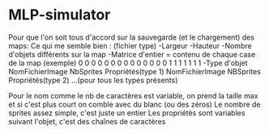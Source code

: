 # MLP-simulator

Pour que l'on soit tous d'accord sur la sauvegarde (et le chargement) des maps:
Ce qui me semble bien : (fichier type)
-Largeur
-Hauteur
-Nombre d'objets différents sur la map
-Matrice d'entier = contenu de chaque case de la map (exemple)
0 0 0 0 0 0 0
0 0 0 0 0 0 0
1 1 1 1 1 1 1 
-Type d'objet
NomFichierImage NbSprites Propriétés(type 1)
NomFichierImage NBSprites Propriétés(type 2)
...(pour tous les types présents)

Pour le nom comme le nb de caractères est variable, on prend la taille max et si c'est plus court on comble avec du blanc (ou des zéros)
Le nombre de sprites assez simple, c'est juste un entier
Les propriétès sont variables suivant l'objet, c'est des chaînes de caractères
